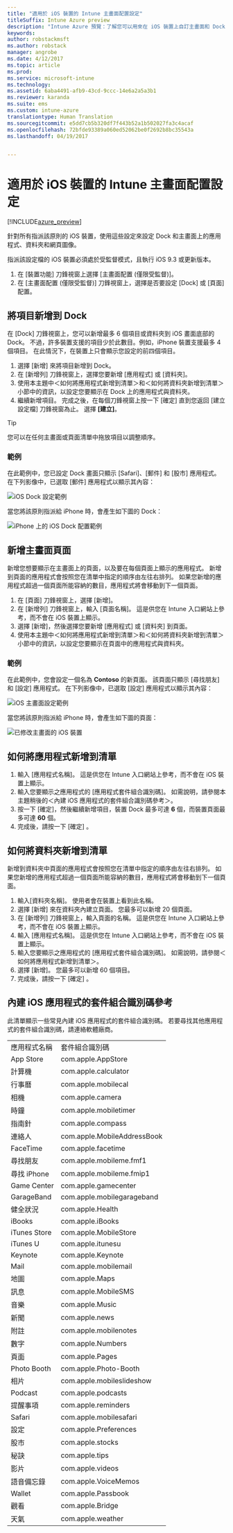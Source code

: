 ```yaml
---
title: "適用於 iOS 裝置的 Intune 主畫面配置設定"
titleSuffix: Intune Azure preview
description: "Intune Azure 預覽：了解您可以用來在 iOS 裝置上自訂主畫面和 Dock 的設定。"
keywords: 
author: robstackmsft
ms.author: robstack
manager: angrobe
ms.date: 4/12/2017
ms.topic: article
ms.prod: 
ms.service: microsoft-intune
ms.technology: 
ms.assetid: 6aba4491-afb9-43cd-9ccc-14e6a2a5a3b1
ms.reviewer: karanda
ms.suite: ems
ms.custom: intune-azure
translationtype: Human Translation
ms.sourcegitcommit: e5dd7cb5b320df7f443b52a1b502027fa3c4acaf
ms.openlocfilehash: 72bfde93389a060ed52062be0f2692b8bc35543a
ms.lasthandoff: 04/19/2017


---
```


# <a name="intune-home-screen-layout-settings-for-ios-devices"></a>適用於 iOS 裝置的 Intune 主畫面配置設定

[!INCLUDE[azure_preview](../includes/azure_preview.md)]

針對所有指派該原則的 iOS 裝置，使用這些設定來設定 Dock 和主畫面上的應用程式、資料夾和網頁圖像。

指派該設定檔的 iOS 裝置必須處於受監督模式，且執行 iOS 9.3 或更新版本。

1. 在 [裝置功能] 刀鋒視窗上選擇 [主畫面配置 (僅限受監督)]。
2. 在 [主畫面配置 (僅限受監督)] 刀鋒視窗上，選擇是否要設定 [Dock] 或 [頁面] 配置。

## <a name="add-items-to-the-dock"></a>將項目新增到 Dock

在 [Dock] 刀鋒視窗上，您可以新增最多 6 個項目或資料夾到 iOS 畫面底部的 Dock。 不過，許多裝置支援的項目少於此數目。例如，iPhone 裝置支援最多 4 個項目。 在此情況下，在裝置上只會顯示您設定的前四個項目。

1. 選擇 [新增] 來將項目新增到 Dock。
2. 在 [新增列] 刀鋒視窗上，選擇您要新增 [應用程式] 或 [資料夾]。
3. 使用本主題中＜如何將應用程式新增到清單＞和＜如何將資料夾新增到清單＞小節中的資訊，以設定您要顯示在 Dock 上的應用程式與資料夾。
4. 繼續新增項目。 完成之後，在每個刀鋒視窗上按一下 [確定] 直到您返回 [建立設定檔] 刀鋒視窗為止。 選擇 **[建立]**。

>[!TIP]
> 您可以在任何主畫面或頁面清單中拖放項目以調整順序。 

### <a name="example"></a>範例

在此範例中，您已設定 Dock 畫面只顯示 [Safari]、[郵件] 和 [股市] 應用程式。 在下列影像中，已選取 [郵件] 應用程式以顯示其內容：

![iOS Dock 設定範例](http://i.imgur.com/FfFiUcP.png)

當您將該原則指派給 iPhone 時，會產生如下圖的 Dock：

![iPhone 上的 iOS Dock 配置範例](http://i.imgur.com/bAgCe8F.png)

## <a name="add-home-screen-pages"></a>新增主畫面頁面

新增您想要顯示在主畫面上的頁面，以及要在每個頁面上顯示的應用程式。 新增到頁面的應用程式會按照您在清單中指定的順序由左往右排列。 如果您新增的應用程式超過一個頁面所能容納的數目，應用程式將會移動到下一個頁面。


1. 在 [頁面] 刀鋒視窗上，選擇 [新增]。
2. 在 [新增列] 刀鋒視窗上，輸入 [頁面名稱]。 這是供您在 Intune 入口網站上參考，而不會在 iOS 裝置上顯示。
3. 選擇 [新增]，然後選擇您要新增 [應用程式] 或 [資料夾] 到頁面。
4. 使用本主題中＜如何將應用程式新增到清單＞和＜如何將資料夾新增到清單＞小節中的資訊，以設定您要顯示在頁面中的應用程式與資料夾。

### <a name="example"></a>範例

在此範例中，您會設定一個名為 **Contoso** 的新頁面。 該頁面只顯示 [尋找朋友] 和 [設定] 應用程式。 在下列影像中，已選取 [設定] 應用程式以顯示其內容：

![iOS 主畫面設定範例](http://i.imgur.com/Jc2OxyX.png)

當您將該原則指派給 iPhone 時，會產生如下圖的頁面：

![已修改主畫面的 iOS 裝置](http://i.imgur.com/Bd37PHa.png)

## <a name="how-to-add-an-app-to-the-list"></a>如何將應用程式新增到清單

1. 輸入 [應用程式名稱]。 這是供您在 Intune 入口網站上參考，而不會在 iOS 裝置上顯示。
2. 輸入您要顯示之應用程式的 [應用程式套件組合識別碼]。 如需說明，請參閱本主題稍後的＜內建 iOS 應用程式的套件組合識別碼參考＞。
3. 按一下 [確定]，然後繼續新增項目，裝置 Dock 最多可達 **6** 個，而裝置頁面最多可達 **60** 個。
4. 完成後，請按一下 [確定] 。

## <a name="how-to-add-a-folder-to-the-list"></a>如何將資料夾新增到清單

新增到資料夾中頁面的應用程式會按照您在清單中指定的順序由左往右排列。 如果您新增的應用程式超過一個頁面所能容納的數目，應用程式將會移動到下一個頁面。

1. 輸入[資料夾名稱]。 使用者會在裝置上看到此名稱。
2. 選擇 [新增] 來在資料夾內建立頁面。 您最多可以新增 20 個頁面。
3. 在 [新增列] 刀鋒視窗上，輸入頁面的名稱。 這是供您在 Intune 入口網站上參考，而不會在 iOS 裝置上顯示。
3. 輸入 [應用程式名稱]。 這是供您在 Intune 入口網站上參考，而不會在 iOS 裝置上顯示。
2. 輸入您要顯示之應用程式的 [應用程式套件組合識別碼]。 如需說明，請參閱＜如何將應用程式新增到清單＞。
3. 選擇 [新增]。 您最多可以新增 60 個項目。
4. 完成後，請按一下 [確定] 。


## <a name="bundle-id-reference-for-built-in-ios-apps"></a>內建 iOS 應用程式的套件組合識別碼參考

此清單顯示一些常見內建 iOS 應用程式的套件組合識別碼。 若要尋找其他應用程式的套件組合識別碼，請連絡軟體廠商。 

|||
|-|-|
|應用程式名稱|套件組合識別碼|
|App Store|com.apple.AppStore|
|計算機|com.apple.calculator|
|行事曆|com.apple.mobilecal|
|相機|com.apple.camera|
|時鐘|com.apple.mobiletimer|
|指南針|com.apple.compass|
|連絡人|com.apple.MobileAddressBook|
|FaceTime|com.apple.facetime|
|尋找朋友|com.apple.mobileme.fmf1|
|尋找 iPhone|com.apple.mobileme.fmip1|
|Game Center|com.apple.gamecenter|
|GarageBand|com.apple.mobilegarageband|
|健全狀況|com.apple.Health|
|iBooks|com.apple.iBooks|
|iTunes Store|com.apple.MobileStore|
|iTunes U|com.apple.itunesu|
|Keynote|com.apple.Keynote|
|Mail|com.apple.mobilemail|
|地圖|com.apple.Maps|
|訊息|com.apple.MobileSMS|
|音樂|com.apple.Music|
|新聞|com.apple.news|
|附註|com.apple.mobilenotes|
|數字|com.apple.Numbers|
|頁面|com.apple.Pages|
|Photo Booth|com.apple.Photo-Booth|
|相片|com.apple.mobileslideshow|
|Podcast|com.apple.podcasts|
|提醒事項|com.apple.reminders|
|Safari|com.apple.mobilesafari|
|設定|com.apple.Preferences|
|股市|com.apple.stocks|
|秘訣|com.apple.tips|
|影片|com.apple.videos|
|語音備忘錄|com.apple.VoiceMemos|
|Wallet|com.apple.Passbook|
|觀看|com.apple.Bridge|
|天氣|com.apple.weather|


